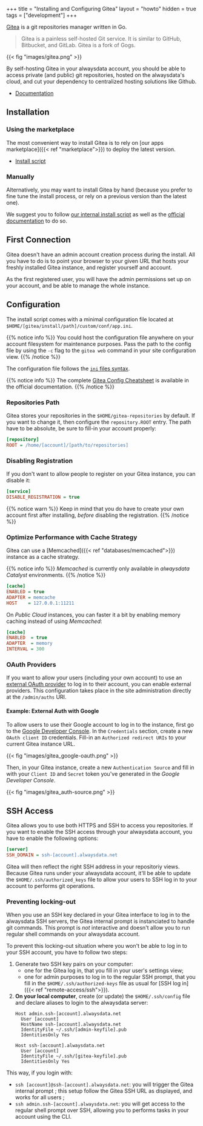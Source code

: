 +++
title = "Installing and Configuring Gitea"
layout = "howto"
hidden = true
tags = ["development"]
+++

[Gitea](https://gitea.io) is a git repositories manager written in Go.

> Gitea is a painless self-hosted Git service. It is similar to GitHub, Bitbucket, and GitLab. Gitea is a fork of Gogs.

{{< fig "images/gitea.png" >}}

By self-hosting Gitea in your alwaysdata account, you should be able to access private (and public) git repositories, hosted on the alwaysdata's cloud, and cut your dependency to centralized hosting solutions like Github.

- [Documentation](https://docs.gitea.io/en-us/)

## Installation

### Using the marketplace

The most convenient way to install Gitea is to rely on [our apps marketplace]({{< ref "marketplace">}}) to deploy the latest version.

- [Install script](https://admin.alwaysdata.com/site/application/script/2/detail/)

### Manually

Alternatively, you may want to install Gitea by hand (because you prefer to fine tune the install process, or rely on a previous version than the latest one).

We suggest you to follow [our internal install script](https://admin.alwaysdata.com/site/application/script/2/detail/) as well as the [official documentation](install-from-binary/) to do so.

## First Connection

Gitea doesn't have an admin account creation process during the install. All you have to do is to point your browser to your given URL that hosts your freshly installed Gitea instance, and register yourself and account.

As the first registered user, you will have the admin permissions set up on your account, and be able to manage the whole instance.

## Configuration

The install script comes with a minimal configuration file located at `$HOME/[gitea/install/path]/custom/conf/app.ini`.

{{% notice info %}}
You could host the configuration file anywhere on your account filesystem for maintenance purposes. Pass the path to the config file by using the `-c` flag to the `gitea web` command in your site configuration view.
{{% /notice %}}

The configuration file follows the [`ini` files syntax](https://en.wikipedia.org/wiki/INI_file).

{{% notice info %}}
The complete [Gitea Config Cheatsheet](https://docs.gitea.io/en-us/config-cheat-sheet/) is available in the official documentation.
{{% /notice %}}

### Repositories Path

Gitea stores your repositories in the `$HOME/gitea-repositories` by default. If you want to change it, then configure the `repository.ROOT` entry. The path have to be absolute, be sure to fill-in your account properly:

```ini
[repository]
ROOT = /home/[account]/[path/to/repositories]
```

### Disabling Registration

If you don't want to allow people to register on your Gitea instance, you can disable it:

```ini
[service]
DISABLE_REGISTRATION = true
```

{{% notice warn %}}
Keep in mind that you do have to create your own account first after installing, *before* disabling the registration.
{{% /notice %}}

### Optimize Performance with Cache Strategy

Gitea can use a [Memcached]({{< ref "databases/memcached">}}) instance as a cache strategy.

{{% notice info %}}
*Memcached* is currently only available in *alwaysdata Catalyst* environments.
{{% /notice %}}

```ini
[cache]
ENABLED = true
ADAPTER = memcache
HOST    = 127.0.0.1:11211
```

On *Public Cloud* instances, you can faster it a bit by enabling memory caching instead of using *Memcached*:

```ini
[cache]
ENABLED  = true
ADAPTER  = memory
INTERVAL = 300
```

### OAuth Providers

If you want to allow your users (including your own account) to use an [external OAuth provider](https://en.wikipedia.org/wiki/OAuth) to log in to their account, you can enable external providers. This configuration takes place in the site administration directly at the `/admin/auths` URI.

#### Example: External Auth with Google

To allow users to use their Google account to log in to the instance, first go to the [Google Developer Console](https://console.developers.google.com/). In the `Credentials` section, create a new `OAuth client ID` credentials. Fill-in an `Authorized redirect URIs` to your current Gitea instance URL.

{{< fig "images/gitea_google-oauth.png" >}}

Then, in your Gitea instance, create a new `Authentication Source` and fill in with your `Client ID` and `Secret` token you've generated in the *Google Developer Console*.

{{< fig "images/gitea_auth-source.png" >}}

## SSH Access

Gitea allows you to use both HTTPS and SSH to access you repositories. If you want to enable the SSH access through your alwaysdata account, you have to enable the following options:

```ini
[server]
SSH_DOMAIN = ssh-[account].alwaysdata.net
```

Gitea will then reflect the right SSH address in your repositoriy views. Because Gitea runs under your alwaysdata account, it'll be able to update the `$HOME/.ssh/authorized_keys` file to allow your users to SSH log in to your account to performs git operations.

### Preventing locking-out

When you use an SSH key declared in your Gitea interface to log in to the alwaysdata SSH servers, the Gitea internal prompt is instanciated to handle git commands. This prompt is *not* interactive and doesn't allow you to run regular shell commands on your alwaysdata account.

To prevent this locking-out situation where you won't be able to log in to your SSH account, you have to follow two steps:

1. Generate two SSH key pairs on your computer:
   - one for the Gitea log in, that you fill in your user's settings view;
   - one for admin purposes to log in to the regular SSH prompt, that you fill in the `$HOME/.ssh/authorized-keys` file as usual for [SSH log in]({{< ref "remote-access/ssh">}}).
2. **On your local computer**, create (or update) the `$HOME/.ssh/config` file and declare aliases to login to the alwaysdata server:
   ```ssh
   Host admin.ssh-[account].alwaysdata.net
     User [account]
     HostName ssh-[account].alwaysdata.net
     IdentityFile ~/.ssh/[admin-keyfile].pub
     IdentitiesOnly Yes

   Host ssh-[account].alwaysdata.net
     User [account]
     IdentityFile ~/.ssh/[gitea-keyfile].pub
     IdentitiesOnly Yes
   ```

This way, if you login with:

* `ssh [account]@ssh-[account].alwaysdata.net`: you will trigger the Gitea internal prompt ; this setup follow the Gitea SSH URL as displayed, and works for all users ;
* `ssh admin.ssh-[account].alwaysdata.net`: you will get access to the regular shell prompt over SSH, allowing you to performs tasks in your account using the CLI.
